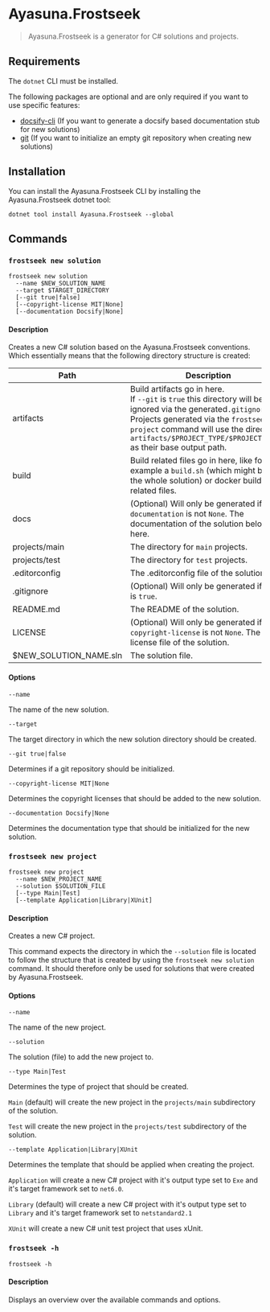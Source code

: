# Ayasuna.Frostseek

> Ayasuna.Frostseek is a generator for C# solutions and projects.

## Requirements

The `dotnet` CLI must be installed.

The following packages are optional and are only required if you want to use specific features:

- [docsify-cli](https://docsify.js.org/#/) (If you want to generate a docsify based
  documentation stub for new solutions)
- [git](https://git-scm.com) (If you want to initialize an empty git repository when creating new solutions)

## Installation

You can install the Ayasuna.Frostseek CLI by installing the Ayasuna.Frostseek dotnet tool:

```
dotnet tool install Ayasuna.Frostseek --global
```

## Commands

### `frostseek new solution`

```
frostseek new solution 
  --name $NEW_SOLUTION_NAME 
  --target $TARGET_DIRECTORY 
  [--git true|false]
  [--copyright-license MIT|None]
  [--documentation Docsify|None]
```

#### Description

Creates a new C# solution based on the Ayasuna.Frostseek conventions.
Which essentially means that the following directory structure is created:

| Path                   | Description                                                                                                                                                                                                                                                                            |
|------------------------|----------------------------------------------------------------------------------------------------------------------------------------------------------------------------------------------------------------------------------------------------------------------------------------|
| artifacts              | Build artifacts go in here. <br/> If `--git` is `true` this directory will be ignored via the  generated`.gitignore` file. <br/> Projects generated via the `frostseek new project` command will use the directory `artifacts/$PROJECT_TYPE/$PROJECT_NAME/` as their base output path. | 
| build                  | Build related files go in here, like for example a `build.sh` (which might build the whole solution) or docker build related files.                                                                                                                                                    | 
| docs                   | (Optional) Will only be generated if `--documentation` is not `None`. The documentation of the solution belongs in here.                                                                                                                                                               | 
| projects/main          | The directory for `main` projects.                                                                                                                                                                                                                                                     | 
| projects/test          | The directory for `test` projects.                                                                                                                                                                                                                                                     | 
| .editorconfig          | The .editorconfig file of the solution.                                                                                                                                                                                                                                                | 
| .gitignore             | (Optional) Will only be generated if `--git` is `true`.                                                                                                                                                                                                                                | 
| README.md              | The README of the solution.                                                                                                                                                                                                                                                            | 
| LICENSE                | (Optional) Will only be generated if `--copyright-license` is not `None`. The license file of the solution.                                                                                                                                                                            | 
| $NEW_SOLUTION_NAME.sln | The solution file.                                                                                                                                                                                                                                                                     | 

#### Options

`--name`

The name of the new solution.

`--target`

The target directory in which the new solution directory should be created.

`--git true|false`

Determines if a git repository should be initialized.

`--copyright-license MIT|None`

Determines the copyright licenses that should be added to the new solution.

`--documentation Docsify|None`

Determines the documentation type that should be initialized for the new solution.

### `frostseek new project`

```
frostseek new project 
  --name $NEW_PROJECT_NAME 
  --solution $SOLUTION_FILE
  [--type Main|Test]
  [--template Application|Library|XUnit]
```

#### Description

Creates a new C# project.

This command expects the directory in which the `--solution` file is located to follow the structure that is created by
using the `frostseek new solution` command.
It should therefore only be used for solutions that were created by Ayasuna.Frostseek.

#### Options

`--name`

The name of the new project.

`--solution`

The solution (file) to add the new project to.

`--type Main|Test`

Determines the type of project that should be created.

`Main` (default) will create the new project in the `projects/main` subdirectory of the solution.

`Test` will create the new project in the `projects/test` subdirectory of the solution.

`--template Application|Library|XUnit`

Determines the template that should be applied when creating the project.

`Application` will create a new C# project with it's output type set to `Exe` and it's target framework set to `net6.0`.

`Library` (default) will create a new C# project with it's output type set to `Library` and it's target framework set
to `netstandard2.1`

`XUnit` will create a new C# unit test project that uses xUnit.

### `frostseek -h`

```
frostseek -h
```

#### Description

Displays an overview over the available commands and options.
